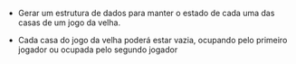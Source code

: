 * Gerar um estrutura de dados para manter o estado de cada uma das casas de um jogo da velha.

* Cada casa do jogo da velha poderá estar vazia, ocupando pelo primeiro jogador ou ocupada pelo segundo jogador